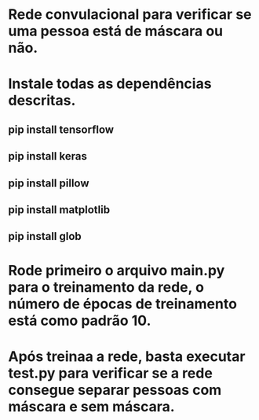 # Rede convulacional para verificar se uma pessoa está de máscara ou não.
# Instale todas as dependências descritas.
## pip install tensorflow
## pip install keras
## pip install pillow
## pip install matplotlib
## pip install glob
# Rode primeiro o arquivo main.py para o treinamento da rede, o número de épocas de treinamento está como padrão 10.
# Após treinaa a rede, basta executar test.py para verificar se a rede consegue separar pessoas com máscara e sem máscara.
